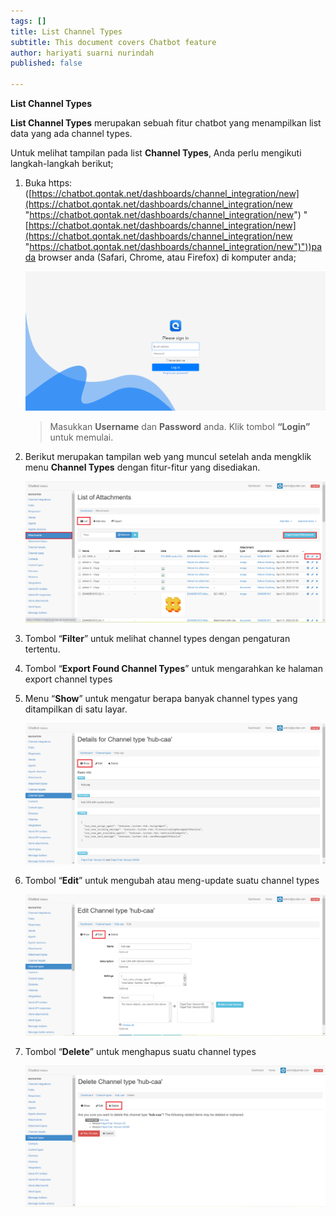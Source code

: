 ```yaml
---
tags: []
title: List Channel Types
subtitle: This document covers Chatbot feature
author: hariyati suarni nurindah
published: false

---
```

**List Channel Types**

**List Channel Types** merupakan sebuah fitur chatbot yang menampilkan list data yang ada channel types.

Untuk melihat tampilan pada list **Channel Types**, Anda perlu mengikuti langkah-langkah berikut;

1. Buka https: ([https://chatbot.qontak.net/dashboards/channel_integration/new](https://chatbot.qontak.net/dashboards/channel_integration/new "https://chatbot.qontak.net/dashboards/channel_integration/new") "[https://chatbot.qontak.net/dashboards/channel_integration/new](https://chatbot.qontak.net/dashboards/channel_integration/new "https://chatbot.qontak.net/dashboards/channel_integration/new")"))pada browser anda (Safari, Chrome, atau Firefox) di komputer anda;

   ![](/uploads/channell.PNG)

   > Masukkan **Username** dan **Password** anda. Klik tombol **“Login”** untuk memulai.
2. Berikut merupakan tampilan web yang muncul setelah anda mengklik menu **Channel Types** dengan fitur-fitur yang disediakan.

   ![](/uploads/attachmentupdate1.PNG)
3. Tombol “**Filter**” untuk melihat channel types dengan pengaturan tertentu.
4. Tombol “**Export Found Channel Types**” untuk mengarahkan ke halaman export channel types
5. Menu “**Show**” untuk mengatur berapa banyak channel types yang ditampilkan di satu layar.

   ![](/uploads/channel-type-update2.PNG)
6. Tombol “**Edit**” untuk mengubah atau meng-update suatu channel types

   ![](/uploads/channel-type-update3.PNG)
7. Tombol “**Delete**” untuk menghapus suatu channel types

   ![](/uploads/channel-type-update4.PNG)